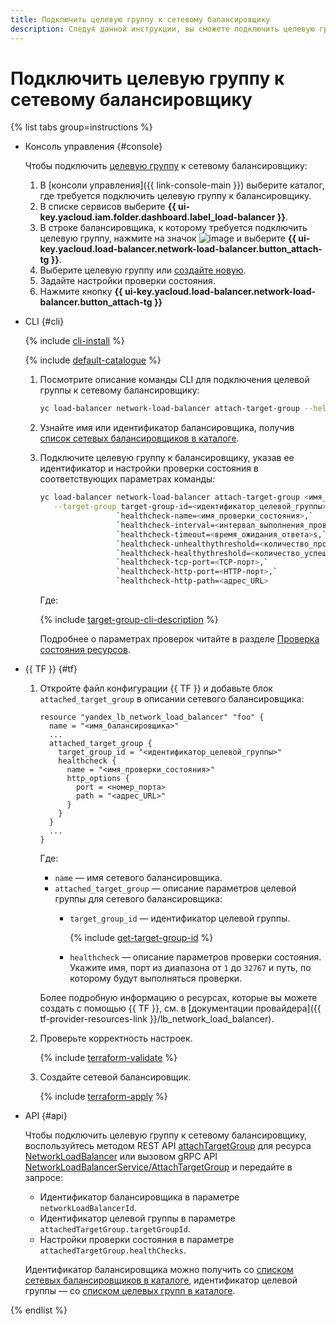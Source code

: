 ```yaml
---
title: Подключить целевую группу к сетевому балансировщику
description: Следуя данной инструкции, вы сможете подключить целевую группу к сетевому балансировщику.
---
```


# Подключить целевую группу к сетевому балансировщику

{% list tabs group=instructions %}

- Консоль управления {#console}
  
  Чтобы подключить [целевую группу](../concepts/target-resources.md) к сетевому балансировщику:
  
  1. В [консоли управления]({{ link-console-main }}) выберите каталог, где требуется подключить целевую группу к балансировщику.
  1. В списке сервисов выберите **{{ ui-key.yacloud.iam.folder.dashboard.label_load-balancer }}**.
  1. В строке балансировщика, к которому требуется подключить целевую группу, нажмите на значок ![image](../../_assets/console-icons/ellipsis.svg) и выберите **{{ ui-key.yacloud.load-balancer.network-load-balancer.button_attach-tg }}**.
  1. Выберите целевую группу или [создайте новую](target-group-create.md).
  1. Задайте настройки проверки состояния.
  1. Нажмите кнопку **{{ ui-key.yacloud.load-balancer.network-load-balancer.button_attach-tg }}**
  
- CLI {#cli}
  
  {% include [cli-install](../../_includes/cli-install.md) %}
  
  {% include [default-catalogue](../../_includes/default-catalogue.md) %}
  
  1. Посмотрите описание команды CLI для подключения целевой группы к сетевому балансировщику:
  
     ```bash
     yc load-balancer network-load-balancer attach-target-group --help
     ```

  1. Узнайте имя или идентификатор балансировщика, получив [список сетевых балансировщиков в каталоге](load-balancer-list.md#list).

  1. Подключите целевую группу к балансировщику, указав ее идентификатор и настройки проверки состояния в соответствующих параметрах команды:
  
     ```bash
     yc load-balancer network-load-balancer attach-target-group <имя_или_идентификатор_балансировщика> \
        --target-group target-group-id=<идентификатор_целевой_группы>,`
                      `healthcheck-name=<имя_проверки_состояния>,`
                      `healthcheck-interval=<интервал_выполнения_проверок>s,`
                      `healthcheck-timeout=<время_ожидания_ответа>s,`
                      `healthcheck-unhealthythreshold=<количество_проваленных_проверок_для_статуса_Unhealthy>,`
                      `healthcheck-healthythreshold=<количество_успешных_проверок_для_статуса_Healthy>,`
                      `healthcheck-tcp-port=<TCP-порт>,`
                      `healthcheck-http-port=<HTTP-порт>,`
                      `healthcheck-http-path=<адрес_URL>
     ```

     Где:

     {% include [target-group-cli-description](../../_includes/network-load-balancer/target-group-cli-description.md) %}

     Подробнее о параметрах проверок читайте в разделе [Проверка состояния ресурсов](../concepts/health-check).

- {{ TF }} {#tf}

  1. Откройте файл конфигурации {{ TF }} и добавьте блок `attached_target_group` в описании сетевого балансировщика:

     ```hcl
     resource "yandex_lb_network_load_balancer" "foo" {
       name = "<имя_балансировщика>"
       ...
       attached_target_group {
         target_group_id = "<идентификатор_целевой_группы>"
         healthcheck {
           name = "<имя_проверки_состояния>"
           http_options {
             port = <номер_порта>
             path = "<адрес_URL>"
           }
         }
       }
       ...
     }
     ```

     Где:

     * `name` — имя сетевого балансировщика.
     * `attached_target_group` — описание параметров целевой группы для сетевого балансировщика:
        * `target_group_id` — идентификатор целевой группы.

          {% include [get-target-group-id](../../_includes/network-load-balancer/get-target-group-id.md) %}

        * `healthcheck` — описание параметров проверки состояния. Укажите имя, порт из диапазона от `1` до `32767` и путь, по которому будут выполняться проверки.

     Более подробную информацию о ресурсах, которые вы можете создать с помощью {{ TF }}, см. в [документации провайдера]({{ tf-provider-resources-link }}/lb_network_load_balancer).

  1. Проверьте корректность настроек.

     {% include [terraform-validate](../../_includes/mdb/terraform/validate.md) %}

  1. Создайте сетевой балансировщик.

     {% include [terraform-apply](../../_includes/mdb/terraform/apply.md) %}

- API {#api}

  Чтобы подключить целевую группу к сетевому балансировщику, воспользуйтесь методом REST API [attachTargetGroup](../api-ref/NetworkLoadBalancer/attachTargetGroup.md) для ресурса [NetworkLoadBalancer](../api-ref/NetworkLoadBalancer/index.md) или вызовом gRPC API [NetworkLoadBalancerService/AttachTargetGroup](../api-ref/grpc/NetworkLoadBalancer/attachTargetGroup.md) и передайте в запросе:

  * Идентификатор балансировщика в параметре `networkLoadBalancerId`.
  * Идентификатор целевой группы в параметре `attachedTargetGroup.targetGroupId`.
  * Настройки проверки состояния в параметре `attachedTargetGroup.healthChecks`.

  Идентификатор балансировщика можно получить со [списком сетевых балансировщиков в каталоге](load-balancer-list.md#list), идентификатор целевой группы — со [списком целевых групп в каталоге](target-group-list.md#list).

{% endlist %}